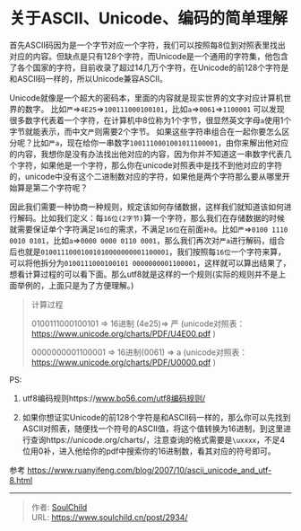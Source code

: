 # 关于ASCII、Unicode、编码的简单理解

<!--more-->
首先ASCII码因为是一个字节对应一个字符，我们可以按照每8位到对照表里找出对应的内容。但缺点是只有128个字符，而Unicode是一个通用的字符集，他包含了各个国家的字符，目前收录了超过14几万个字符，在Unicode的前128个字符是和ASCII码一样的，所以Unicode兼容ASCII。

Unicode就像是一个超大的密码本，里面的内容就是现实世界的文字对应计算机世界的数字。
比如`严`=>`4E25`=>`100111000100101`，比如`a`=>`0061`=>`1100001`
可以发现很多数字代表着一个字符，在计算机中8位称为1个字节，很显然英文字母`a`使用1个字节就能表示，而中文`严`则需要2个字节。
如果这些字符串组合在一起你要怎么区分呢？比如`严a`，现在给你一串数字`1001110001001011100001`，由你来解出他对应的内容，我想你是没有办法找出他对应的内容，因为你并不知道这一串数字代表几个字符，如果他是一个字符，那么你在unicode对照表中是找不到他对应的字符的，unicode中没有这个二进制数对应的字符，如果他是两个字符那么要从哪里开始算是第二个字符呢？

因此我们需要一种协商一种规则，规定该如何存储数据，这样我们就知道该如何进行解码。比如我们定义：每`16位(2字节)`算一个字符，那么我们在存储数据的时候就需要保证单个字符满足`16位`的需求，不满足`16位`在前面`补0`。比如`严`=>`0100 1110 0010 0101`，比如`a`=>`0000 0000 0110 0001`，那么我们再次对`严a`进行解码，组合后也就是`01001110001001010000000001100001`，我们按照每`16位`一个字符来算，可以将他拆分为`0100111000100101 0000000001100001`，这样就可以算出结果了，想看计算过程的可以看下面。那么utf8就是这样的一个规则(实际的规则并不是上面举例的，上面只是为了方便理解。)
> 计算过程
> 
> 0100111000100101 => 16进制 (4e25)=> 严 (unicode对照表：https://www.unicode.org/charts/PDF/U4E00.pdf )
> 
> 0000000001100001 => 16进制(0061) => a (unicode对照表：https://www.unicode.org/charts/PDF/U0000.pdf )

PS: 
1. utf8编码规则https://www.bo56.com/utf8编码规则/
   
2. 如果你想证实Unicode的前128个字符是和ASCII码一样的，那么你可以先找到ASCII对照表，随便找一个符号的ASCII值，将这个值转换为16进制，到这里进行查询https://unicode.org/charts/，注意查询的格式需要是`\uxxxx`，不足4位用0补，进入他给你的pdf中搜索你的16进制数，看其对应的符号即可。



参考
https://www.ruanyifeng.com/blog/2007/10/ascii_unicode_and_utf-8.html


---

> 作者: [SoulChild](https://www.soulchild.cn)  
> URL: https://www.soulchild.cn/post/2934/  

